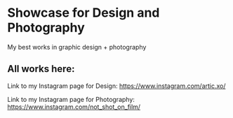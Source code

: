 # Showcase for Design and Photography
My best works in graphic design + photography

## All works here:
Link to my Instagram page for Design: https://www.instagram.com/artic.xo/

Link to my Instagram page for Photography: https://www.instagram.com/not_shot_on_film/
